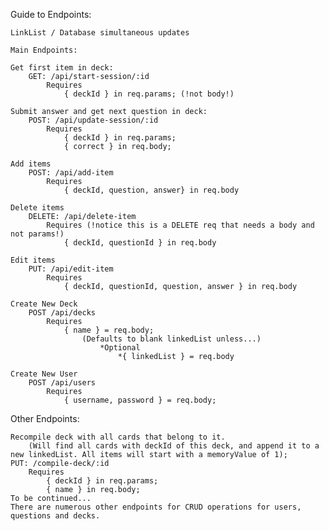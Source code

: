 Guide to Endpoints:

    LinkList / Database simultaneous updates

    Main Endpoints:

    Get first item in deck:
        GET: /api/start-session/:id
            Requires
                { deckId } in req.params; (!not body!)

    Submit answer and get next question in deck:
        POST: /api/update-session/:id
            Requires
                { deckId } in req.params; 
                { correct } in req.body;

    Add items
        POST: /api/add-item
            Requires
                { deckId, question, answer} in req.body

    Delete items
        DELETE: /api/delete-item   
            Requires (!notice this is a DELETE req that needs a body and not params!)
                { deckId, questionId } in req.body

    Edit items 
        PUT: /api/edit-item
            Requires
                { deckId, questionId, question, answer } in req.body

    Create New Deck
        POST /api/decks
            Requires
                { name } = req.body;
                    (Defaults to blank linkedList unless...)
                        *Optional
                            *{ linkedList } = req.body

    Create New User
        POST /api/users
            Requires
                { username, password } = req.body;


Other Endpoints:

    Recompile deck with all cards that belong to it.
        (Will find all cards with deckId of this deck, and append it to a new linkedList. All items will start with a memoryValue of 1);
    PUT: /compile-deck/:id
        Requires
            { deckId } in req.params;
            { name } in req.body;
    To be continued...
    There are numerous other endpoints for CRUD operations for users, questions and decks.